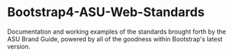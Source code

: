 # Bootstrap4-ASU-Web-Standards
Documentation and working examples of the standards brought forth by the ASU Brand Guide, powered by all of the goodness within Bootstrap's latest version.
